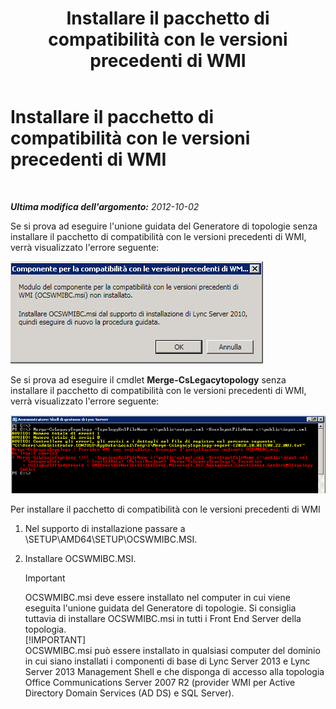 ﻿---
title: Installare il pacchetto di compatibilità con le versioni precedenti di WMI
TOCTitle: Installare il pacchetto di compatibilità con le versioni precedenti di WMI
ms:assetid: 38797fbd-06a0-4008-b099-158e7b5d7703
ms:mtpsurl: https://technet.microsoft.com/it-it/library/JJ204816(v=OCS.15)
ms:contentKeyID: 49300205
ms.date: 08/24/2015
mtps_version: v=OCS.15
ms.translationtype: HT
---

# Installare il pacchetto di compatibilità con le versioni precedenti di WMI

 

_**Ultima modifica dell'argomento:** 2012-10-02_

Se si prova ad eseguire l'unione guidata del Generatore di topologie senza installare il pacchetto di compatibilità con le versioni precedenti di WMI, verrà visualizzato l'errore seguente:

![Messaggio di errore WMI](images/JJ204816.a007d2f2-fc85-430c-91eb-382b032469af(OCS.15).jpg "Messaggio di errore WMI")

Se si prova ad eseguire il cmdlet **Merge-CsLegacytopology** senza installare il pacchetto di compatibilità con le versioni precedenti di WMI, verrà visualizzato l'errore seguente:

![Errore del provider WMI in Windows PowerShell](images/JJ204816.c510824e-1807-4c7e-bb28-c6cfea2eac1d(OCS.15).jpg "Errore del provider WMI in Windows PowerShell")

Per installare il pacchetto di compatibilità con le versioni precedenti di WMI

1.  Nel supporto di installazione passare a \\SETUP\\AMD64\\SETUP\\OCSWMIBC.MSI.

2.  Installare OCSWMIBC.MSI.
    
    > [!IMPORTANT]  
    > OCSWMIBC.msi deve essere installato nel computer in cui viene eseguita l'unione guidata del Generatore di topologie. Si consiglia tuttavia di installare OCSWMIBC.msi in tutti i Front End Server della topologia.    
    > [!IMPORTANT]  
    > OCSWMIBC.msi può essere installato in qualsiasi computer del dominio in cui siano installati i componenti di base di Lync Server 2013 e Lync Server 2013 Management Shell e che disponga di accesso alla topologia Office Communications Server 2007 R2 (provider WMI per Active Directory Domain Services (AD DS) e SQL Server).

